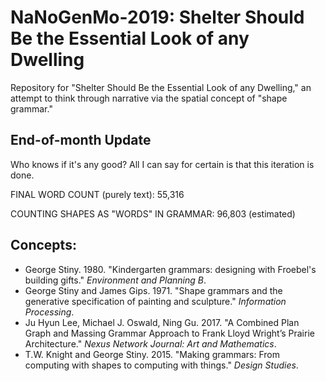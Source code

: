 # NaNoGenMo-2019: Shelter Should Be the Essential Look of any Dwelling

Repository for "Shelter Should Be the Essential Look of any Dwelling," an attempt to think through narrative via the spatial concept of "shape grammar." 

## End-of-month Update

Who knows if it's any good? All I can say for certain is that this iteration is done.

FINAL WORD COUNT (purely text): 55,316

COUNTING SHAPES AS "WORDS" IN GRAMMAR: 96,803 (estimated)

## Concepts:
* George Stiny. 1980. "Kindergarten grammars: designing with Froebel's building gifts." _Environment and Planning B_.
* George Stiny and James Gips. 1971. "Shape grammars and the generative specification of painting and sculpture." _Information Processing_.
* Ju Hyun Lee, Michael J. Oswald, Ning Gu. 2017. "A Combined Plan Graph and Massing Grammar Approach to Frank Lloyd Wright’s Prairie Architecture." _Nexus Network Journal: Art and Mathematics_.
* T.W. Knight and George Stiny. 2015. "Making grammars: From computing with shapes to computing with things." _Design Studies_.
